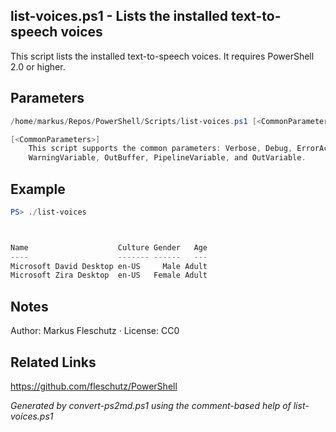 ## list-voices.ps1 - Lists the installed text-to-speech voices

This script lists the installed text-to-speech voices. It requires PowerShell 2.0 or higher.

## Parameters
```powershell
/home/markus/Repos/PowerShell/Scripts/list-voices.ps1 [<CommonParameters>]

[<CommonParameters>]
    This script supports the common parameters: Verbose, Debug, ErrorAction, ErrorVariable, WarningAction, 
    WarningVariable, OutBuffer, PipelineVariable, and OutVariable.
```

## Example
```powershell
PS> ./list-voices



Name                    Culture Gender   Age
----                    ------- ------   ---
Microsoft David Desktop en-US     Male Adult
Microsoft Zira Desktop  en-US   Female Adult

```

## Notes
Author: Markus Fleschutz · License: CC0

## Related Links
https://github.com/fleschutz/PowerShell

*Generated by convert-ps2md.ps1 using the comment-based help of list-voices.ps1*
